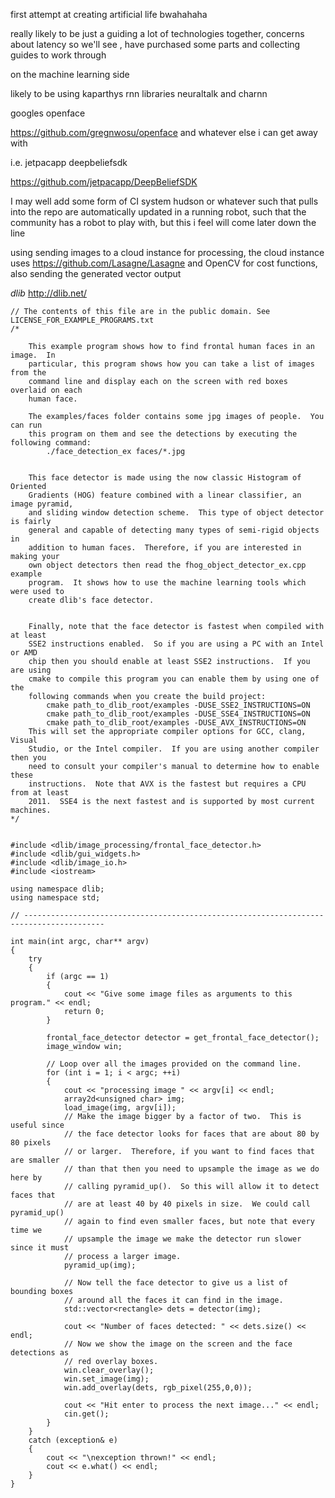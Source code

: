 
first attempt at creating artificial life bwahahaha

really likely to be just a guiding a lot of technologies together,
concerns about latency so we'll see , have purchased some parts and collecting guides to work through

on the machine learning side

likely to be using kaparthys rnn libraries neuraltalk and charnn

googles openface

https://github.com/gregnwosu/openface
and whatever else i can get away with

i.e. jetpacapp deepbeliefsdk

https://github.com/jetpacapp/DeepBeliefSDK

I may well add some form of CI system hudson or whatever such that pulls into the repo are automatically updated in a running robot, such that the community has a robot to play with, but this i feel will come later down the line


using sending images to a cloud instance for processing, the cloud instance uses https://github.com/Lasagne/Lasagne and OpenCV for cost functions, also sending the generated vector output

*dlib* 
http://dlib.net/

```
// The contents of this file are in the public domain. See LICENSE_FOR_EXAMPLE_PROGRAMS.txt
/*

    This example program shows how to find frontal human faces in an image.  In
    particular, this program shows how you can take a list of images from the
    command line and display each on the screen with red boxes overlaid on each
    human face.

    The examples/faces folder contains some jpg images of people.  You can run
    this program on them and see the detections by executing the following command:
        ./face_detection_ex faces/*.jpg

    
    This face detector is made using the now classic Histogram of Oriented
    Gradients (HOG) feature combined with a linear classifier, an image pyramid,
    and sliding window detection scheme.  This type of object detector is fairly
    general and capable of detecting many types of semi-rigid objects in
    addition to human faces.  Therefore, if you are interested in making your
    own object detectors then read the fhog_object_detector_ex.cpp example
    program.  It shows how to use the machine learning tools which were used to
    create dlib's face detector. 


    Finally, note that the face detector is fastest when compiled with at least
    SSE2 instructions enabled.  So if you are using a PC with an Intel or AMD
    chip then you should enable at least SSE2 instructions.  If you are using
    cmake to compile this program you can enable them by using one of the
    following commands when you create the build project:
        cmake path_to_dlib_root/examples -DUSE_SSE2_INSTRUCTIONS=ON
        cmake path_to_dlib_root/examples -DUSE_SSE4_INSTRUCTIONS=ON
        cmake path_to_dlib_root/examples -DUSE_AVX_INSTRUCTIONS=ON
    This will set the appropriate compiler options for GCC, clang, Visual
    Studio, or the Intel compiler.  If you are using another compiler then you
    need to consult your compiler's manual to determine how to enable these
    instructions.  Note that AVX is the fastest but requires a CPU from at least
    2011.  SSE4 is the next fastest and is supported by most current machines.  
*/


#include <dlib/image_processing/frontal_face_detector.h>
#include <dlib/gui_widgets.h>
#include <dlib/image_io.h>
#include <iostream>

using namespace dlib;
using namespace std;

// ----------------------------------------------------------------------------------------

int main(int argc, char** argv)
{  
    try
    {
        if (argc == 1)
        {
            cout << "Give some image files as arguments to this program." << endl;
            return 0;
        }

        frontal_face_detector detector = get_frontal_face_detector();
        image_window win;

        // Loop over all the images provided on the command line.
        for (int i = 1; i < argc; ++i)
        {
            cout << "processing image " << argv[i] << endl;
            array2d<unsigned char> img;
            load_image(img, argv[i]);
            // Make the image bigger by a factor of two.  This is useful since
            // the face detector looks for faces that are about 80 by 80 pixels
            // or larger.  Therefore, if you want to find faces that are smaller
            // than that then you need to upsample the image as we do here by
            // calling pyramid_up().  So this will allow it to detect faces that
            // are at least 40 by 40 pixels in size.  We could call pyramid_up()
            // again to find even smaller faces, but note that every time we
            // upsample the image we make the detector run slower since it must
            // process a larger image.
            pyramid_up(img);

            // Now tell the face detector to give us a list of bounding boxes
            // around all the faces it can find in the image.
            std::vector<rectangle> dets = detector(img);

            cout << "Number of faces detected: " << dets.size() << endl;
            // Now we show the image on the screen and the face detections as
            // red overlay boxes.
            win.clear_overlay();
            win.set_image(img);
            win.add_overlay(dets, rgb_pixel(255,0,0));

            cout << "Hit enter to process the next image..." << endl;
            cin.get();
        }
    }
    catch (exception& e)
    {
        cout << "\nexception thrown!" << endl;
        cout << e.what() << endl;
    }
}

```
